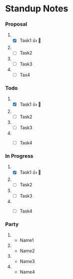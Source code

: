 # **Standup Notes**

### Proposal
1. - [x] Task1 :+1: :tada:
2. - [ ] Task2
3. - [ ] Task3
4. - [ ] Tas4

### Todo
1. - [x] Task1 :+1: :tada:
2. - [ ] Task2
3. - [ ] Task3
4. - [ ] Task4


### In Progress
1. - [x] Task1 :+1: :tada:
2. - [ ] Task2
3. - [ ] Task3
4. - [ ] Task4


### Party
1. - Name1
2. - Name2
3. - Name3
4. - Name4